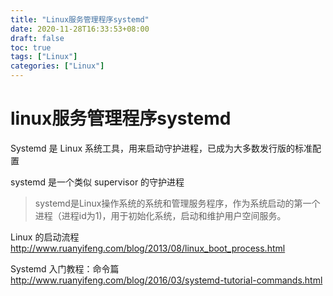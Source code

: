 ```yaml
---
title: "Linux服务管理程序systemd"
date: 2020-11-28T16:33:53+08:00
draft: false
toc: true
tags: ["Linux"]
categories: ["Linux"]
---
```


# linux服务管理程序systemd

Systemd 是 Linux 系统工具，用来启动守护进程，已成为大多数发行版的标准配置

systemd 是一个类似 supervisor 的守护进程

> systemd是Linux操作系统的系统和管理服务程序，作为系统启动的第一个进程（进程id为1)，用于初始化系统，启动和维护用户空间服务。


Linux 的启动流程
http://www.ruanyifeng.com/blog/2013/08/linux_boot_process.html

Systemd 入门教程：命令篇
http://www.ruanyifeng.com/blog/2016/03/systemd-tutorial-commands.html